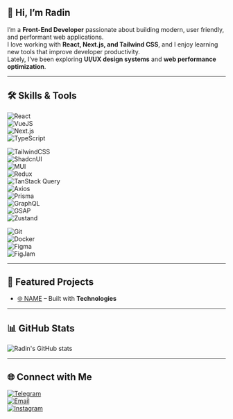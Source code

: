 ## 👋 Hi, I’m Radin  
I’m a **Front-End Developer** passionate about building modern, user friendly, and performant web applications.  
I love working with **React, Next.js, and Tailwind CSS**, and I enjoy learning new tools that improve developer productivity.  
Lately, I’ve been exploring **UI/UX design systems** and **web performance optimization**.

---

## 🛠 Skills & Tools  
![React](https://img.shields.io/badge/React-20232A?style=for-the-badge&logo=react&logoColor=61DAFB)  
![VueJS](https://img.shields.io/badge/Vue.js-35495E?style=for-the-badge&logo=vue.js&logoColor=4FC08D)  
![Next.js](https://img.shields.io/badge/Next.js-000000?style=for-the-badge&logo=next.js)  
![TypeScript](https://img.shields.io/badge/TypeScript-007ACC?style=for-the-badge&logo=typescript&logoColor=white)  


![TailwindCSS](https://img.shields.io/badge/TailwindCSS-38B2AC?style=for-the-badge&logo=tailwind-css&logoColor=white)  
![ShadcnUI](https://img.shields.io/badge/ShadcnUI-000?style=for-the-badge)  
![MUI](https://img.shields.io/badge/MUI-007FFF?style=for-the-badge&logo=mui&logoColor=white)  
![Redux](https://img.shields.io/badge/Redux-764ABC?style=for-the-badge&logo=redux&logoColor=white)  
![TanStack Query](https://img.shields.io/badge/TanStack_Query-FF4154?style=for-the-badge&logo=reactquery&logoColor=white)  
![Axios](https://img.shields.io/badge/Axios-671DDF?style=for-the-badge&logo=axios&logoColor=white)  
![Prisma](https://img.shields.io/badge/Prisma-2D3748?style=for-the-badge&logo=prisma&logoColor=white)  
![GraphQL](https://img.shields.io/badge/GraphQL-E10098?style=for-the-badge&logo=graphql&logoColor=white)  
![GSAP](https://img.shields.io/badge/GSAP-88CE02?style=for-the-badge&logo=greensock&logoColor=black)  
![Zustand](https://img.shields.io/badge/Zustand-FF9900?style=for-the-badge)  


![Git](https://img.shields.io/badge/Git-F05032?style=for-the-badge&logo=git&logoColor=white)  
![Docker](https://img.shields.io/badge/Docker-2496ED?style=for-the-badge&logo=docker&logoColor=white)  
![Figma](https://img.shields.io/badge/Figma-CB9FD2?style=for-the-badge&logo=figma&logoColor=black)  
![FigJam](https://img.shields.io/badge/Figma-E4FF97?style=for-the-badge&logo=figma&logoColor=black)  


---

## 🚀 Featured Projects  
- [🌐 NAME](LINK) – Built with **Technologies**  

---

## 📊 GitHub Stats  
![Radin's GitHub stats](https://github-readme-stats.vercel.app/api?username=reactmasterir&show_icons=true&theme=radical)  

---

## 🌐 Connect with Me  
[![Telegram](https://img.shields.io/badge/Telegram-2CA5E0?style=for-the-badge&logo=telegram&logoColor=white)](https://t.me/radnrp)  
[![Email](https://img.shields.io/badge/Email-D14836?style=for-the-badge&logo=gmail&logoColor=white)](mailto:radnrp0@gmail.com)  
[![Instagram](https://img.shields.io/badge/Instagram-E4405F?style=for-the-badge&logo=instagram&logoColor=white)](https://instagram.com/radnrp0)  
